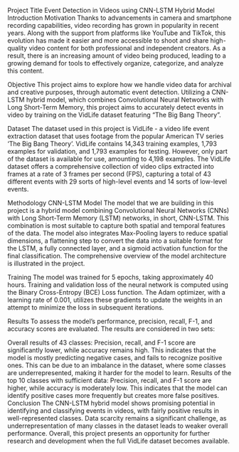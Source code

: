 Project Title
Event Detection in Videos using CNN-LSTM Hybrid Model
Introduction
Motivation
Thanks to advancements in camera and smartphone recording capabilities, video recording has grown in popularity in recent years. Along with the support from platforms like YouTube and TikTok, this evolution has made it easier and more accessible to shoot and share high-quality video content for both professional and independent creators. As a result, there is an increasing amount of video being produced, leading to a growing demand for tools to effectively organize, categorize, and analyze this content.

Objective
This project aims to explore how we handle video data for archival and creative purposes, through automatic event detection. Utilizing a CNN-LSTM hybrid model, which combines Convolutional Neural Networks with Long Short-Term Memory, this project aims to accurately detect events in video by training on the VidLife dataset featuring “The Big Bang Theory”.

Dataset
The dataset used in this project is VidLife - a video life event extraction dataset that uses footage from the popular American TV series ‘The Big Bang Theory’. VidLife contains 14,343 training examples, 1,793 examples for validation, and 1,793 examples for testing. However, only part of the dataset is available for use, amounting to 4,198 examples. The VidLife dataset offers a comprehensive collection of video clips extracted into frames at a rate of 3 frames per second (FPS), capturing a total of 43 different events with 29 sorts of high-level events and 14 sorts of low-level events.

Methodology
CNN-LSTM Model
The model that we are building in this project is a hybrid model combining Convolutional Neural Networks (CNNs) with Long Short-Term Memory (LSTM) networks, in short, CNN-LSTM. This combination is most suitable to capture both spatial and temporal features of the data. The model also integrates Max-Pooling layers to reduce spatial dimensions, a flattening step to convert the data into a suitable format for the LSTM, a fully connected layer, and a sigmoid activation function for the final classification. The comprehensive overview of the model architecture is illustrated in the project.

Training
The model was trained for 5 epochs, taking approximately 40 hours. Training and validation loss of the neural network is computed using the Binary Cross-Entropy (BCE) Loss function. The Adam optimizer, with a learning rate of 0.001, utilizes these gradients to update the weights in an attempt to minimize the loss in subsequent iterations.

Results
To assess the model’s performance, precision, recall, F-1, and accuracy scores are evaluated. The results are considered in two sets:

Overall results of 43 classes: Precision, recall, and F-1 score are significantly lower, while accuracy remains high. This indicates that the model is mostly predicting negative cases, and fails to recognize positive ones. This can be due to an imbalance in the dataset, where some classes are underrepresented, making it harder for the model to learn.
Results of the top 10 classes with sufficient data: Precision, recall, and F-1 score are higher, while accuracy is moderately low. This indicates that the model can identify positive cases more frequently but creates more false positives.
Conclusion
The CNN-LSTM hybrid model shows promising potential in identifying and classifying events in videos, with fairly positive results in well-represented classes. Data scarcity remains a significant challenge, as underrepresentation of many classes in the dataset leads to weaker overall performance. Overall, this project presents an opportunity for further research and development when the full VidLife dataset becomes available.
